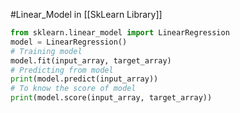 #Linear_Model in [[SkLearn Library]]
```python
from sklearn.linear_model import LinearRegression
model = LinearRegression()
# Training model
model.fit(input_array, target_array)
# Predicting from model
print(model.predict(input_array))
# To know the score of model
print(model.score(input_array, target_array))
```
